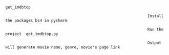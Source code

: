                                                                         

                                                                           get_imdbtop
                                                                           
                                                                  Install the packages bs4 in pycharm
                                                                  
                                                                  Run the project  get_imdbtop.py
                                                                  
                                                                  Output will generate movie name, genre, movie's page link
